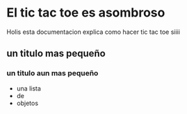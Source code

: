 # El tic tac toe es asombroso 

Holis esta documentacion explica como hacer tic tac toe siiii

## un titulo mas pequeño 


### un titulo aun mas pequeño

- una lista 
- de
- objetos